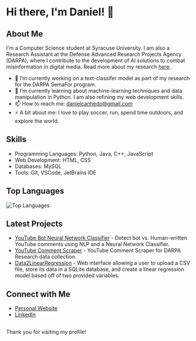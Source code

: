 # Hi there, I'm Daniel! 👋

## About Me

I'm a Computer Science student at Syracuse University. I am also a Research Assistant at the Defense Advanced Research Projects Agency (DARPA), where I contribute to the development of AI solutions to combat misinformation in digital media. Read more about my research [here](https://daniwave100.github.io/Daniwave100/).

- 🔭 I’m currently working on a text-classifer model as part of my research for the DARPA SemaFor program.
- 🌱 I’m currently learning about machine-learning techniques and data manipulation in Python. I am also refining my web development skills.
- 📫 How to reach me: [danielcanhedo@gmail.com](danielcanhedo@gmail.com)
- ⚡ A bit about me: I love to play soccer, run, spend time outdoors, and explore the world.

## Skills

- Programming Languages: Python, Java, C++, JavaScript
- Web Development: HTML, CSS
- Databases: MySQL
- Tools: Git, VSCode, JetBrains IDE

## Top Languages

![Top Languages](https://github-readme-stats.vercel.app/api/top-langs/?username=Daniwave100&layout=compact&theme=radical)

## Latest Projects

- [YouTube Bot Neural Network Classifier](https://github.com/Daniwave100/YouTube-Bot-NN-Classifier) - Detect bot vs. Human-written YouTube comments using NLP and a Neural Network Classifier.
- [YouTube Comment Scraper](https://github.com/Daniwave100/YouTube-Comment-Scraper) - YouTube Comment Scraper for DARPA Research data collection.
- [Data2LinearRegression](https://github.com/diegomaldon/Data2LinearRegressionModel) - Web interface allowing a user to upload a CSV file, store its data in a SQLite database, and create a linear regression model based off   of two provided variables.

## Connect with Me

- [Personal Website](https://daniwave100.github.io/Daniwave100/)
- [LinkedIn](https://www.linkedin.com/in/daniel-canhedo/)

##

Thank you for visiting my profile!

